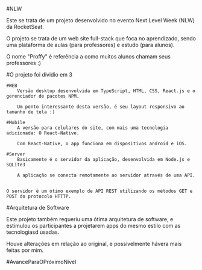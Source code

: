 ﻿#NLW

Este se trata de um projeto desenvolvido no evento Next Level Week (NLW) da RocketSeat.

O projeto se trata de um web site full-stack que foca no aprendizado, sendo uma plataforma de aulas (para professores) e estudo (para alunos).

O nome "Proffy" é referência a como muitos alunos chamam seus professores :)

#O projeto foi dividio em 3

	#WEB
		Versão desktop desenvolvida em TypeScript, HTML, CSS, React.js e o gerenciador de pacotes NPM.

		Um ponto interessante desta versão, é seu layout responsivo ao tamanho de tela :)

	#Mobile
		A versão para celulares do site, com mais uma tecnologia adicionada: O React-Native.

		Com React-Native, o app funciona em dispositivos android e iOS.

	#Server
		Basicamente é o servidor da aplicação, desenvolvida em Node.js e SQLite3
	
		A aplicação se conecta remotamente ao servidor através de uma API.


	O servidor é um ótimo exemplo de API REST utilizando os métodos GET e POST do protocolo HTTTP.

#Arquitetura de Software

Este projeto também requeriu uma ótima arquitetura de software, e estimulou os participantes a projetarem apps do mesmo estilo com as tecnologiasd usadas.

Houve alterações em relação ao original, e possivelmente hávera mais feitas por mim.



#AvanceParaOPróximoNível
